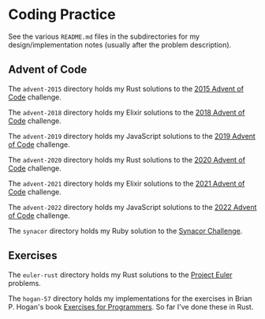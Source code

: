 # Coding Practice

See the various `README.md` files in the subdirectories for my design/implementation notes (usually after the problem description).

## Advent of Code

The `advent-2015` directory holds my Rust solutions to the [2015 Advent of Code](https://adventofcode.com/2015/) challenge.

The `advent-2018` directory holds my Elixir solutions to the [2018 Advent of Code](https://adventofcode.com/2018/) challenge.

The `advent-2019` directory holds my JavaScript solutions to the [2019 Advent of Code](https://adventofcode.com/2019/) challenge.

The `advent-2020` directory holds my Rust solutions to the [2020 Advent of Code](https://adventofcode.com/2020/) challenge.

The `advent-2021` directory holds my Elixir solutions to the [2021 Advent of Code](https://adventofcode.com/2021/) challenge.

The `advent-2022` directory holds my JavaScript solutions to the [2022 Advent of Code](https://adventofcode.com/2022/) challenge.

The `synacor` directory holds my Ruby solution to the [Synacor Challenge](https://challenge.synacor.com/).

## Exercises

The `euler-rust` directory holds my Rust solutions to the [Project Euler](https://projecteuler.net/) problems.

The `hogan-57` directory holds my implementations for the exercises in Brian P. Hogan's book [Exercises for Programmers](https://pragprog.com/titles/bhwb/exercises-for-programmers/). So far I've done these in Rust.

